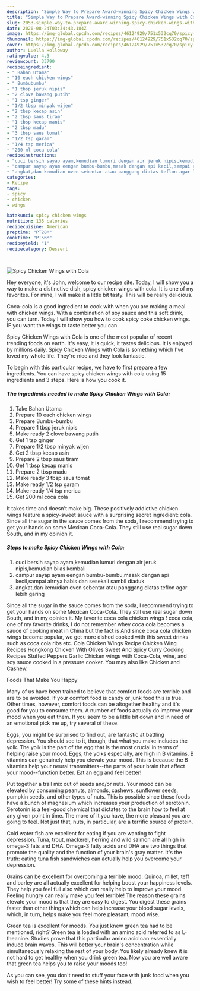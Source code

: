 ```yaml
---
description: "Simple Way to Prepare Award-winning Spicy Chicken Wings with Cola"
title: "Simple Way to Prepare Award-winning Spicy Chicken Wings with Cola"
slug: 2053-simple-way-to-prepare-award-winning-spicy-chicken-wings-with-cola
date: 2020-08-24T03:34:43.184Z
image: https://img-global.cpcdn.com/recipes/46124929/751x532cq70/spicy-chicken-wings-with-cola-recipe-main-photo.jpg
thumbnail: https://img-global.cpcdn.com/recipes/46124929/751x532cq70/spicy-chicken-wings-with-cola-recipe-main-photo.jpg
cover: https://img-global.cpcdn.com/recipes/46124929/751x532cq70/spicy-chicken-wings-with-cola-recipe-main-photo.jpg
author: Luella Holloway
ratingvalue: 4.3
reviewcount: 33790
recipeingredient:
- " Bahan Utama"
- "10 each chicken wings"
- " Bumbubumbu"
- "1 tbsp jeruk nipis"
- "2 clove bawang putih"
- "1 tsp ginger"
- "1/2 tbsp minyak wijen"
- "2 tbsp kecap asin"
- "2 tbsp saus tiram"
- "1 tbsp kecap manis"
- "2 tbsp madu"
- "3 tbsp saus tomat"
- "1/2 tsp garam"
- "1/4 tsp merica"
- "200 ml coca cola"
recipeinstructions:
- "cuci bersih sayap ayam,kemudian lumuri dengan air jeruk nipis,kemudian bilas kembali"
- "campur sayap ayam eengan bumbu-bumbu,masak dengan api kecil,sampai airnya habis dan sesekali sambil diaduk"
- "angkat,dan kemudian oven sebentar atau panggang diatas teflon agar lebih garing"
categories:
- Recipe
tags:
- spicy
- chicken
- wings

katakunci: spicy chicken wings 
nutrition: 135 calories
recipecuisine: American
preptime: "PT28M"
cooktime: "PT56M"
recipeyield: "1"
recipecategory: Dessert

---
```



![Spicy Chicken Wings with Cola](https://img-global.cpcdn.com/recipes/46124929/751x532cq70/spicy-chicken-wings-with-cola-recipe-main-photo.jpg)

Hey everyone, it's John, welcome to our recipe site. Today, I will show you a way to make a distinctive dish, spicy chicken wings with cola. It is one of my favorites. For mine, I will make it a little bit tasty. This will be really delicious.

Coca-cola is a good ingredient to cook with when you are making a meal with chicken wings. With a combination of soy sauce and this soft drink, you can turn. Today I will show you how to cook spicy coke chicken wings. IF you want the wings to taste better you can.

Spicy Chicken Wings with Cola is one of the most popular of recent trending foods on earth. It's easy, it is quick, it tastes delicious. It is enjoyed by millions daily. Spicy Chicken Wings with Cola is something which I've loved my whole life. They're nice and they look fantastic.


To begin with this particular recipe, we have to first prepare a few ingredients. You can have spicy chicken wings with cola using 15 ingredients and 3 steps. Here is how you cook it.

<!--inarticleads1-->

##### The ingredients needed to make Spicy Chicken Wings with Cola:

1. Take  Bahan Utama
1. Prepare 10 each chicken wings
1. Prepare  Bumbu-bumbu
1. Prepare 1 tbsp jeruk nipis
1. Make ready 2 clove bawang putih
1. Get 1 tsp ginger
1. Prepare 1/2 tbsp minyak wijen
1. Get 2 tbsp kecap asin
1. Prepare 2 tbsp saus tiram
1. Get 1 tbsp kecap manis
1. Prepare 2 tbsp madu
1. Make ready 3 tbsp saus tomat
1. Make ready 1/2 tsp garam
1. Make ready 1/4 tsp merica
1. Get 200 ml coca cola


It takes time and doesn&#39;t make big. These positively addictive chicken wings feature a spicy-sweet sauce with a surprising secret ingredient: cola. Since all the sugar in the sauce comes from the soda, I recommend trying to get your hands on some Mexican Coca-Cola. They still use real sugar down South, and in my opinion it. 

<!--inarticleads2-->

##### Steps to make Spicy Chicken Wings with Cola:

1. cuci bersih sayap ayam,kemudian lumuri dengan air jeruk nipis,kemudian bilas kembali
1. campur sayap ayam eengan bumbu-bumbu,masak dengan api kecil,sampai airnya habis dan sesekali sambil diaduk
1. angkat,dan kemudian oven sebentar atau panggang diatas teflon agar lebih garing


Since all the sugar in the sauce comes from the soda, I recommend trying to get your hands on some Mexican Coca-Cola. They still use real sugar down South, and in my opinion it. My favorite coca cola chicken wings ! coca cola, one of my favorite drinks, I do not remember whey coca cola becomes a sauce of cooking meat in China but the fact is And since coca cola chicken wings become popular, we get more dished cooked with this sweet drinks such as coca cola ribs etc. Cola Chicken Wings Recipe Chicken Wing Recipes Hongkong Chicken With Olives Sweet And Spicy Curry Cooking Recipes Stuffed Peppers Garlic Chicken wings with Coca-Cola, wine, and soy sauce cooked in a pressure cooker. You may also like Chicken and Cashew. 

Foods That Make You Happy


Many of us have been trained to believe that comfort foods are terrible and are to be avoided. If your comfort food is candy or junk food this is true. Other times, however, comfort foods can be altogether healthy and it's good for you to consume them. A number of foods actually do improve your mood when you eat them. If you seem to be a little bit down and in need of an emotional pick me up, try several of these.

Eggs, you might be surprised to find out, are fantastic at battling depression. You should see to it, though, that what you make includes the yolk. The yolk is the part of the egg that is the most crucial in terms of helping raise your mood. Eggs, the yolks especially, are high in B vitamins. B vitamins can genuinely help you elevate your mood. This is because the B vitamins help your neural transmitters--the parts of your brain that affect your mood--function better. Eat an egg and feel better!

Put together a trail mix out of seeds and/or nuts. Your mood can be elevated by consuming peanuts, almonds, cashews, sunflower seeds, pumpkin seeds, and other types of nuts. This is possible since these foods have a bunch of magnesium which increases your production of serotonin. Serotonin is a feel-good chemical that dictates to the brain how to feel at any given point in time. The more of it you have, the more pleasant you are going to feel. Not just that, nuts, in particular, are a terrific source of protein.

Cold water fish are excellent for eating if you are wanting to fight depression. Tuna, trout, mackerel, herring and wild salmon are all high in omega-3 fats and DHA. Omega-3 fatty acids and DHA are two things that promote the quality and the function of your brain's gray matter. It's the truth: eating tuna fish sandwiches can actually help you overcome your depression. 

Grains can be excellent for overcoming a terrible mood. Quinoa, millet, teff and barley are all actually excellent for helping boost your happiness levels. They help you feel full also which can really help to improve your mood. Feeling hungry can really make you feel terrible! The reason these grains elevate your mood is that they are easy to digest. You digest these grains faster than other things which can help increase your blood sugar levels, which, in turn, helps make you feel more pleasant, mood wise.

Green tea is excellent for moods. You just knew green tea had to be mentioned, right? Green tea is loaded with an amino acid referred to as L-theanine. Studies prove that this particular amino acid can essentially induce brain waves. This will better your brain's concentration while simultaneously relaxing the rest of your body. You likely already knew it is not hard to get healthy when you drink green tea. Now you are well aware that green tea helps you to raise your moods too!

As you can see, you don't need to stuff your face with junk food when you wish to feel better! Try  some  of  these  hints  instead.

